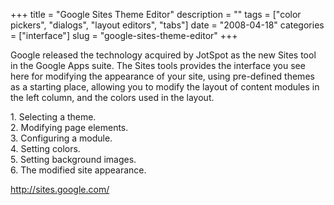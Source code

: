 +++
title = "Google Sites Theme Editor"
description = ""
tags = ["color pickers", "dialogs", "layout editors", "tabs"]
date = "2008-04-18"
categories = ["interface"]
slug = "google-sites-theme-editor"
+++


<p>Google released the technology acquired by JotSpot as the new Sites tool in the Google Apps suite. The Sites tools provides the interface you see here for modifying the appearance of your site, using pre-defined themes as a starting place, allowing you to modify the layout of content modules in the left column, and the colors used in the layout.</p>
<div id="screens-full" class="clear"><div class="caption">1. Selecting a theme.</div><div class="fullimg clear"><a href="//konigi.com/media/interface/googlesites-appearance-1.png" class="group" rel="group" title="1. Selecting a theme."><img src="//konigi.com/media/interface/googlesites-appearance-1.png" alt="" class="img-responsive"></a></div></div><div id="screens-full" class="clear"><div class="caption">2. Modifying page elements.</div><div class="fullimg clear"><a href="//konigi.com/media/interface/googlesites-appearance-2.png" class="group" rel="group" title="2. Modifying page elements."><img src="//konigi.com/media/interface/googlesites-appearance-2.png" alt="" class="img-responsive"></a></div></div><div id="screens-full" class="clear"><div class="caption">3. Configuring a module.</div><div class="fullimg clear"><a href="//konigi.com/media/interface/googlesites-appearance-3.png" class="group" rel="group" title="3. Configuring a module."><img src="//konigi.com/media/interface/googlesites-appearance-3.png" alt="" class="img-responsive"></a></div></div><div id="screens-full" class="clear"><div class="caption">4. Setting colors.</div><div class="fullimg clear"><a href="//konigi.com/media/interface/googlesites-appearance-4.png" class="group" rel="group" title="4. Setting colors."><img src="//konigi.com/media/interface/googlesites-appearance-4.png" alt="" class="img-responsive"></a></div></div><div id="screens-full" class="clear"><div class="caption">5. Setting background images.</div><div class="fullimg clear"><a href="//konigi.com/media/interface/googlesites-appearance-5.png" class="group" rel="group" title="5. Setting background images."><img src="//konigi.com/media/interface/googlesites-appearance-5.png" alt="" class="img-responsive"></a></div></div><div id="screens-full" class="clear"><div class="caption">6. The modified site appearance.</div><div class="fullimg clear"><a href="//konigi.com/media/interface/googlesites-appearance-6.png" class="group" rel="group" title="6. The modified site appearance."><img src="//konigi.com/media/interface/googlesites-appearance-6.png" alt="" class="img-responsive"></a></div></div>        
<p><a href="http://sites.google.com/">http://sites.google.com/</a></p>

